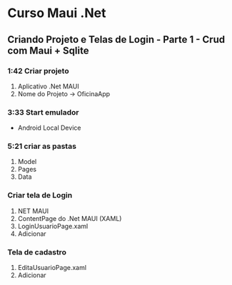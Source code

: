# Curso Maui .Net

## Criando Projeto e Telas de Login - Parte 1 - Crud com Maui + Sqlite

### 1:42 Criar projeto

1. Aplicativo .Net MAUI
2. Nome do Projeto -> OficinaApp

### 3:33 Start emulador

* Android Local Device

### 5:21 criar as pastas

1. Model
2. Pages
3. Data
  
### Criar tela de Login

1. NET MAUI
2. ContentPage do .Net MAUI (XAML)
3. LoginUsuarioPage.xaml
4. Adicionar

### Tela de cadastro

1. EditaUsuarioPage.xaml
2. Adicionar